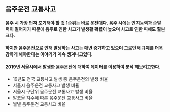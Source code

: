 ## 음주운전 교통사고
#### 음주 시 가장 먼저 포기해야 할 것 1순위는 바로 운전대다. 음주 시에는 인지능력과 순발력이 떨어지기 때문에 음주로 인한 사고가 발생활 확률이 높으며 사고로 인한 피해도 훨씬 크다.
#### 하지만 음주운전으로 인해 발생하는 사고는 매년 증가하고 있으며 그로인해 규제를 더욱 강하게 해야한다는 이야기가 계속 생겨나고있다.
#### 2019년 서울시에서 발생한 음주운전에 대하여 데이터를 이용하여 분석 해보려고한다.

- 19년도 전국 교통사고 발생 중 음주운전의 발생 비율
- 서울시 음주운전 교통사고 발생 비율
- 서울시 구단위 음주운전 교통사고 발생 비율
- 알코올 치수에 따른 음주운전 교통사고 비율
- 월별 음주운전 교통사고 비율
